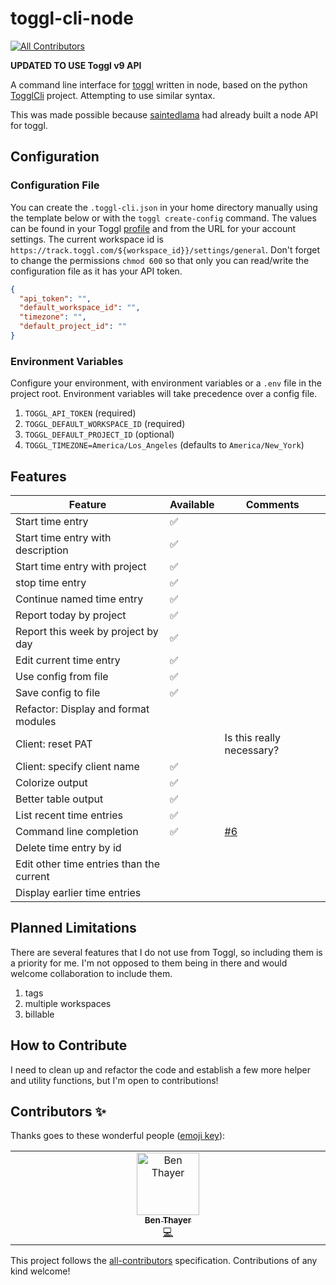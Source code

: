 # toggl-cli-node
<!-- ALL-CONTRIBUTORS-BADGE:START - Do not remove or modify this section -->
[![All Contributors](https://img.shields.io/badge/all_contributors-1-orange.svg?style=flat-square)](#contributors-)
<!-- ALL-CONTRIBUTORS-BADGE:END -->

**UPDATED TO USE Toggl v9 API**

A command line interface for [toggl](https://toggl.com) written in node, based on the python [TogglCli](https://github.com/AuHau/toggl-cli) project. Attempting to use similar syntax.

This was made possible because [saintedlama](https://github.com/saintedlama) had already built a node API for toggl.

## Configuration

### Configuration File

You can create the `.toggl-cli.json` in your home directory manually using the template below or with the `toggl create-config` command. The values can be found in your Toggl [profile](https://track.toggl.com/profile) and from the URL for your account settings. The current workspace id is `https://track.toggl.com/${workspace_id}}/settings/general`. Don't forget to change the permissions `chmod 600` so that only you can read/write the configuration file as it has your API token.

```json
{
  "api_token": "",
  "default_workspace_id": "",
  "timezone": "",
  "default_project_id": ""
}
```
### Environment Variables

Configure your environment, with environment variables or a `.env` file in the project root. Environment variables will take precedence over a config file.

1. `TOGGL_API_TOKEN` (required)
2. `TOGGL_DEFAULT_WORKSPACE_ID` (required)
3. `TOGGL_DEFAULT_PROJECT_ID` (optional)
4. `TOGGL_TIMEZONE=America/Los_Angeles` (defaults to `America/New_York`)


## Features

| Feature                                  | Available | Comments                                                    |
| ---------------------------------------- | --------- | ----------------------------------------------------------- |
| Start time entry                         | ✅         |                                                             |
| Start time entry with description        | ✅         |                                                             |
| Start time entry with project            | ✅         |                                                             |
| stop time entry                          | ✅         |                                                             |
| Continue named time entry                | ✅         |                                                             |
| Report today by project                  | ✅         |                                                             |
| Report this week by project by day       | ✅         |                                                             |
| Edit current time entry                  | ✅         |                                                             |
| Use config from file                     | ✅         |                                                             |
| Save config to file                      | ✅         |                                                             |
| Refactor: Display and format modules     |            |                                                             |
| Client: reset PAT                        |            | Is this really necessary?                                   |
| Client: specify client name              | ✅         |                                                             |
| Colorize output                          | ✅         |                                                             |
| Better table output                      | ✅         |                                                             |
| List recent time entries                 | ✅         |                                                             |
| Command line completion                  | ✅         | [#6](https://github.com/beauraines/toggl-cli-node/issues/6) |
| Delete time entry by id                  |            |                                                             |
| Edit other time entries than the current |            |                                                             |
| Display earlier time entries             |            |                                                             |



## Planned Limitations

There are several features that I do not use from Toggl, so including them is a priority for me. I'm not opposed to them being in there and would welcome collaboration to include them.

1. tags
2. multiple workspaces
3. billable

## How to Contribute

I need to clean up and refactor the code and establish a few more helper and utility functions, but I'm open to contributions!



## Contributors ✨

Thanks goes to these wonderful people ([emoji key](https://allcontributors.org/docs/en/emoji-key)):

<!-- ALL-CONTRIBUTORS-LIST:START - Do not remove or modify this section -->
<!-- prettier-ignore-start -->
<!-- markdownlint-disable -->
<table>
  <tbody>
    <tr>
      <td align="center" valign="top" width="14.28%"><a href="http://benthayer.com"><img src="https://avatars.githubusercontent.com/u/6099299?v=4?s=100" width="100px;" alt="Ben Thayer"/><br /><sub><b>Ben Thayer</b></sub></a><br /><a href="https://github.com/beauraines/toggl-cli/commits?author=benthayer" title="Code">💻</a></td>
    </tr>
  </tbody>
</table>

<!-- markdownlint-restore -->
<!-- prettier-ignore-end -->

<!-- ALL-CONTRIBUTORS-LIST:END -->

This project follows the [all-contributors](https://github.com/all-contributors/all-contributors) specification. Contributions of any kind welcome!